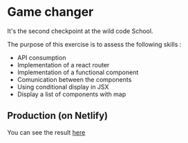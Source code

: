 # Game changer

It's the second checkpoint at the wild code School.

The purpose of this exercise is to assess the following skills :

- API consumption
- Implementation of a react router
- Implementation of a functional component
- Comunication between the components
- Using conditional display in JSX
- Display a list of components with map

## Production (on Netlify)

You can see the result [here](game-changer.netlify.app)
